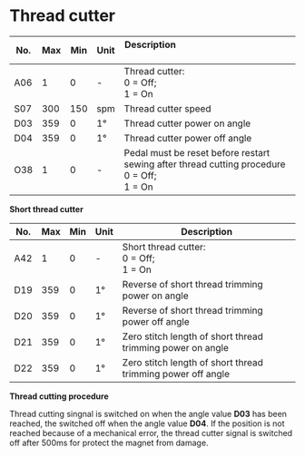 # Thread cutter

| No. | Max | Min | Unit | Description &nbsp; &nbsp; &nbsp; &nbsp; &nbsp; &nbsp; &nbsp; &nbsp; &nbsp; &nbsp; &nbsp; &nbsp; &nbsp; &nbsp; &nbsp;&nbsp; &nbsp; &nbsp; &nbsp; &nbsp; &nbsp; &nbsp; &nbsp; &nbsp; &nbsp; &nbsp; &nbsp; &nbsp; &nbsp; &nbsp; &nbsp; &nbsp;&nbsp; &nbsp; &nbsp; &nbsp; &nbsp; |
| --- | --- | --- | --- | --- |
| A06 | 1 | 0 | - | Thread cutter:<br>0 = Off;<br>1 = On |
| S07 | 300 | 150 | spm | Thread cutter speed |
| D03 | 359 | 0 | 1° | Thread cutter power on angle |
| D04 | 359 | 0 | 1° | Thread cutter power off angle |
| O38 | 1 | 0 | - | Pedal must be reset before restart sewing after thread cutting procedure<br>0 = Off;<br>1 = On |

**Short thread cutter**

| No. | Max | Min | Unit | Description |
| --- | --- | --- | --- | --- |
| A42 | 1 | 0 | - | Short thread cutter:<br> 0 = Off;<br> 1 = On |
| D19 | 359 | 0 | 1° | Reverse of short thread trimming power on angle |
| D20 | 359 | 0 | 1° | Reverse of short thread trimming power off angle |
| D21 | 359 | 0 | 1° | Zero stitch length of short thread trimming power on angle |
| D22 | 359 | 0 | 1° | Zero stitch length of short thread trimming power off angle |

**Thread cutting procedure**

Thread cutting singnal is switched on when the angle value **D03** has been reached, the switched off when the angle value **D04**. If the position is not reached because of a mechanical error, the thread cutter signal is switched off after 500ms for protect the magnet from damage.
